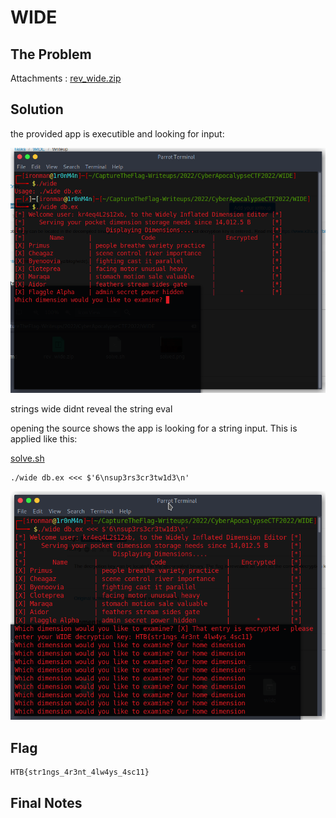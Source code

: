 # WIDE

## The Problem


Attachments : [rev_wide.zip](rev_wide.zip)



## Solution

the provided app is executible and looking for input:

![run.png](run.png)

strings wide didnt reveal the string eval

opening the source shows the app is looking for a string input. This is applied like this: 

[solve.sh](solve.sh)

```
./wide db.ex <<< $'6\nsup3rs3cr3tw1d3\n'
```

![solved.png](solved.png)

## Flag
```
HTB{str1ngs_4r3nt_4lw4ys_4sc11}

```

## Final Notes
